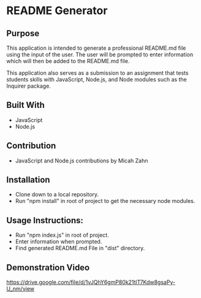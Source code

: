 # README Generator
 
## Purpose
This application is intended to generate a professional README.md file using the input of the user. The user will be prompted to enter information which will then be added to the README.md file. 

This application also serves as a submission to an assignment that tests students skills with JavaScript, Node.js, and Node modules such as the Inquirer package.

## Built With
- JavaScript
- Node.js

## Contribution
- JavaScript and Node.js contributions by Micah Zahn

## Installation
- Clone down to a local repository.
- Run "npm install" in root of project to get the necessary node modules.

## Usage Instructions:
- Run "npm index.js" in root of project.
- Enter information when prompted.
- Find generated README.md File in "dist" directory.

## Demonstration Video
https://drive.google.com/file/d/1vJQhY6gmP80k21tlT7Kdw8gsaPy-U_nm/view